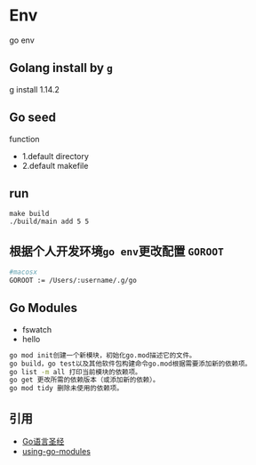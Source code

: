 # Env
go env

## Golang install by [`g`](https://github.com/voidint/g)
g install 1.14.2

## Go seed
function
* 1.default directory
* 2.default makefile

## run

```
make build
./build/main add 5 5
```

## 根据个人开发环境`go env`更改配置 `GOROOT`

```bash
#macosx
GOROOT := /Users/:username/.g/go
```

## Go Modules

- fswatch
- hello

```bash
go mod init创建一个新模块，初始化go.mod描述它的文件。
go build，go test以及其他软件包构建命令go.mod根据需要添加新的依赖项。
go list -m all 打印当前模块的依赖项。
go get 更改所需的依赖版本（或添加新的依赖）。
go mod tidy 删除未使用的依赖项。
```

## 引用 

- [Go语言圣经](https://books.studygolang.com/gopl-zh/)
- [using-go-modules](https://blog.golang.org/using-go-modules)